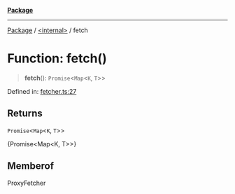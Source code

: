 [**Package**](../../README.md)

***

[Package](../../globals.md) / [\<internal\>](../README.md) / fetch

# Function: fetch()

> **fetch**(): `Promise`\<`Map`\<`K`, `T`\>\>

Defined in: [fetcher.ts:27](https://github.com/AlexXanderGrib/proxy-master/blob/d9889b922817ac03c7a235b832a590a4ef34fb55/src/fetcher.ts#L27)

## Returns

`Promise`\<`Map`\<`K`, `T`\>\>

{Promise<Map<K, T>>}

## Memberof

ProxyFetcher
